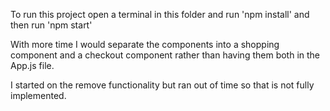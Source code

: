 To run this project open a terminal in this folder and run 'npm install' and then run 'npm start'


With more time I would separate the components into a shopping component and a checkout component rather than having them both in the App.js file.

I started on the remove functionality but ran out of time so that is not fully implemented. 